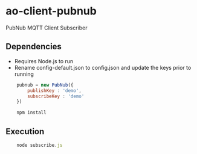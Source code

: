 # ao-client-pubnub
PubNub MQTT Client Subscriber

## Dependencies
- Requires Node.js to run
- Rename config-default.json to config.json and update the keys prior to running

```javascript
    pubnub = new PubNub({
        publishKey : 'demo',
        subscribeKey : 'demo'
    })
```

```sh
    npm install
```

## Execution

```javascript
    node subscribe.js
```
